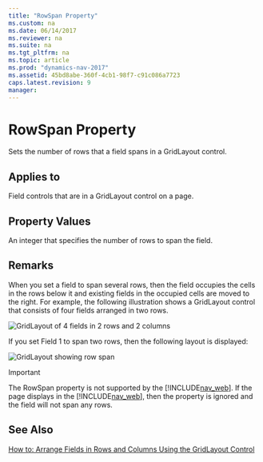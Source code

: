 ```yaml
---
title: "RowSpan Property"
ms.custom: na
ms.date: 06/14/2017
ms.reviewer: na
ms.suite: na
ms.tgt_pltfrm: na
ms.topic: article
ms.prod: "dynamics-nav-2017"
ms.assetid: 45bd8abe-360f-4cb1-98f7-c91c086a7723
caps.latest.revision: 9
manager: 
---
```

# RowSpan Property
Sets the number of rows that a field spans in a GridLayout control.  
  
## Applies to  
 Field controls that are in a GridLayout control on a page.  
  
## Property Values  
 An integer that specifies the number of rows to span the field.  
  
## Remarks  
 When you set a field to span several rows, then the field occupies the cells in the rows below it and existing fields in the occupied cells are moved to the right. For example, the following illustration shows a GridLayout control that consists of four fields arranged in two rows.  
  
 ![GridLayout of 4 fields in 2 rows and 2 columns](media/NAVGridLayout2rX2c.png "NAVGridLayout2rX2c")  
  
 If you set Field 1 to span two rows, then the following layout is displayed:  
  
 ![GridLayout showing row span](media/NAVGridLayoutRowSpan.png "NAVGridLayoutRowSpan")  
  
> [!IMPORTANT]  
>  The RowSpan property is not supported by the [!INCLUDE[nav_web](../includes/nav_web_md.md)]. If the page displays in the [!INCLUDE[nav_web](../includes/nav_web_md.md)], then the property is ignored and the field will not span any rows.  
  
## See Also  
 [How to: Arrange Fields in Rows and Columns Using the GridLayout Control](How-to--Arrange-Fields-in-Rows-and-Columns-Using-the-GridLayout-Control.md)